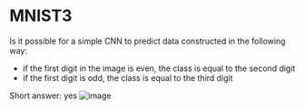 # MNIST3

Is it possible for a simple CNN to predict data constructed in the following way:
- if the first digit in the image is even, the class is equal to the second digit
- if the first digit is odd, the class is equal to the third digit

Short answer: yes
![image](https://github.com/w1atrak/MNIST3/assets/77629424/1067f9a1-aee3-45a5-b6c3-dfc6fc5d7bc6)
